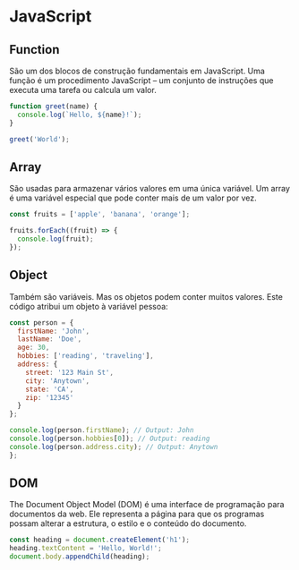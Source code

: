 # JavaScript

## Function

São um dos blocos de construção fundamentais em JavaScript. Uma função é um procedimento JavaScript – um conjunto de instruções que executa uma tarefa ou calcula um valor.

```javascript
function greet(name) {
  console.log(`Hello, ${name}!`);
}

greet('World');
```

## Array
São usadas para armazenar vários valores em uma única variável. Um array é uma variável especial que pode conter mais de um valor por vez.

```javascript
const fruits = ['apple', 'banana', 'orange'];

fruits.forEach((fruit) => {
  console.log(fruit);
});
```
## Object
Também são variáveis. Mas os objetos podem conter muitos valores. Este código atribui um objeto à variável pessoa:

```javascript
const person = {
  firstName: 'John',
  lastName: 'Doe',
  age: 30,
  hobbies: ['reading', 'traveling'],
  address: {
    street: '123 Main St',
    city: 'Anytown',
    state: 'CA',
    zip: '12345'
  }
};

console.log(person.firstName); // Output: John
console.log(person.hobbies[0]); // Output: reading
console.log(person.address.city); // Output: Anytown
};
```

## DOM
The Document Object Model (DOM) é uma interface de programação para documentos da web. Ele representa a página para que os programas possam alterar a estrutura, o estilo e o conteúdo do documento.

```javascript
const heading = document.createElement('h1');
heading.textContent = 'Hello, World!';
document.body.appendChild(heading);
```